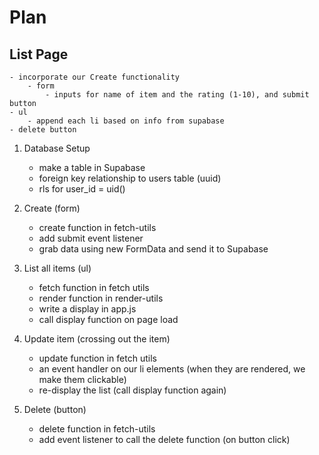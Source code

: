 # Plan

## List Page

    - incorporate our Create functionality
        - form
            - inputs for name of item and the rating (1-10), and submit button
    - ul
        - append each li based on info from supabase
    - delete button

1. Database Setup

    - make a table in Supabase
    - foreign key relationship to users table (uuid)
    - rls for user_id = uid()

2. Create (form)

    - create function in fetch-utils
    - add submit event listener
    - grab data using new FormData and send it to Supabase

3. List all items (ul)

    - fetch function in fetch utils
    - render function in render-utils
    - write a display in app.js
    - call display function on page load

4. Update item
   (crossing out the item)

    - update function in fetch utils
    - an event handler on our li elements (when they are rendered, we make them clickable)
    - re-display the list (call display function again)

5. Delete (button)

    - delete function in fetch-utils
    - add event listener to call the delete function (on button click)

    <!-- imported from madden's demo :) -->
